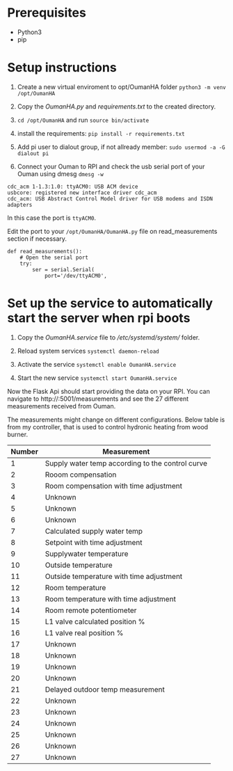 # Prerequisites
- Python3
- pip


# Setup instructions

1. Create a new virtual enviroment to opt/OumanHA folder
`python3 -m venv /opt/OumanHA`

2. Copy the _OumanHA.py_ and _requirements.txt_ to the created directory.

4. `cd /opt/OumanHA`
and run
`source bin/activate`

3. install the requirements:
`pip install -r requirements.txt`

4. Add pi user to dialout group, if not allready member:
`sudo usermod -a -G dialout pi`

5. Connect your Ouman to RPI and check the usb serial port of your Ouman using dmesg
`dmesg -w`

```
cdc_acm 1-1.3:1.0: ttyACM0: USB ACM device
usbcore: registered new interface driver cdc_acm
cdc_acm: USB Abstract Control Model driver for USB modems and ISDN adapters
```

In this case the port is `ttyACM0`.

Edit the port to your `/opt/OumanHA/OumanHA.py` file on read_measurements section if necessary.

```
def read_measurements():
    # Open the serial port
    try:
        ser = serial.Serial(
            port='/dev/ttyACM0', 

```

# Set up the service to automatically start the server when rpi boots

1. Copy the _OumanHA.service_ file to _/etc/systemd/system/_ folder.

2. Reload system services
`systemctl daemon-reload`

4. Activate the service
`systemctl enable OumanHA.service`

5. Start the new service
`systemctl start OumanHA.service`

Now the Flask Api should start providing the data on your RPI. You can navigate to http://<your rpi address>:5001/measurements and see the 27 different measurements received from Ouman.

The measurements might change on different configurations. Below table is from my controller, that is used to control hydronic heating from wood burner.

| Number | Measurement |
| ------ | ------ |
|    1    |    Supply water temp according to the control curve    |
|    2    |    Rooom compensation    |
|    3    |    Room compensation with time adjustment   |
|    4    |    Unknown    |
|   5   |      Unknown  |
|   6     |    Unknown    |
|    7    |    Calculated supply water temp    |
|    8    |    Setpoint with time adjustment  |
|    9    |    Supplywater temperature    |
|    10    |   Outside temperature     |
|    11    |   Outside temperature with time adjustment |
|    12    |   Room temperature         |
|    13    |   Room temperature with time adjustment      |
|    14    |   Room remote potentiometer     |
|  15   |   L1 valve calculated position %     |
|   16     |  L1 valve real position %      |
|   17    |     Unknown     |
|    18    |    Unknown      |
|    19    |     Unknown     |
|    20    |    Unknown      |
|    21    |    Delayed outdoor temp measurement     |
|    22    |   Unknown       |
|   23    |    Unknown      |
|    24    |   Unknown       |
|   25   |     Unknown     |
|   26     |   Unknown       |
|    27    |    Unknown      |